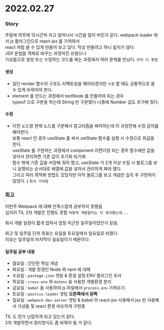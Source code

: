 # 2022.02.27

### Story 
주말에 하루에 12시간씩 자고 일어나서 시간을 많이 버린거 같다. 
webpack loader 에서 js 플러그인으로 react-jsx 를 가져와서      
react 처럼 쓸 수 있게 만들어 보고 있다. 
막상 만들려고 하니 쉽지가 않다.     
JSX 문법을 객체로 바꾸는 과정까진 쉬웠으나     
가상돔으로 생성 또는 수정하는 코드를 짜는 과정에서 여러 문제를 만났다. `아직 다 못함`

#### 생성
- 일단 render 함수의 구조도 리펙토링을 해야되겠지만 `수정` 할 때도 공통적으로 쓸 수 있게 바뀌어야 한다.
- element 를 만드는 과정에서 textNode 를 만들어야 되는 경우       
  typeof 으로 구분을 하는데 String 만 구분했다 나중에 Number 값도 추가해 줬다. 

#### 수정
- 이전 노드랑 현재 노드를 구분해서 알고리즘을 짜야하는데 이 과정전에 수정 감지를 해야한다.   
  보통 react 인 경우 useState 를 써서 setState 함수를 실행 시 수정으로 취급을 한다.      
  useState 를 구현하는 과정에서 component 리렌더링 되는 경우 함수에만 값을 넣어서 관리하면 기존 값이 초기화 되기에    
  함수 밖에 기존 값을 저장해 줘야 했고, useState 가 2개 이상 쓰일 시 블로그를 보니 실행되는 순서대로 배열에 값을 넣어서 관리하게 짜야 했다.     
  그리고 여러 최적화 방법도 있었지만 아직 블로그를 보고 개념만 습득 후 구현하지 않았다. ( `회사 가야함`

### 회고 
이번주 Webpack 에 대해 만족스럽게 공부하지 못했음    
심지어 TIL 2차 개발은 진행도 못함 `어떻게 개발할지는 다 생각했는데...`

회사 개발 일정이 짧게 잡혀서 엄청 피곤한 일주일이었던거 같음.     

회고 및 일주일 단위 목표는 요일을 토요일에서 일요일로 바꿨다.     
이유는 일주일의 마지막이 일요일이기 때문이다.  

#### 일주일 공부 내용
- 월요일 : 간단한 핵심 개념 
- 화요일 : 개발 환경인 Node 와 npm 에 대해 
- 수요일 : `package.json` 셋팅 & 환경 설정 ENV 플러그인 조사 
- 목요일 : `cross-env` 와 `dotenv` 을 사용한 개발환경 분리
- 금요일 : `babel` 을 사용하여 js 파일에서 `process.env` 가져오기
- 토요일 : `postcss-loader` 셋팅 **오른쪽에서 왼쪽**
- 일요일 : `webpack-dev-server` 셋팅 & babel 의 react-jsx 사용해서 jsx 만 사용해서 가상돔 및 react 환경 비슷하게 구현중

TIL 도 먼가 난잡하게 되고 있는거 같다.     
2차 개발하면서 정리방식도 좀 바꿔야 될 거 같다.

